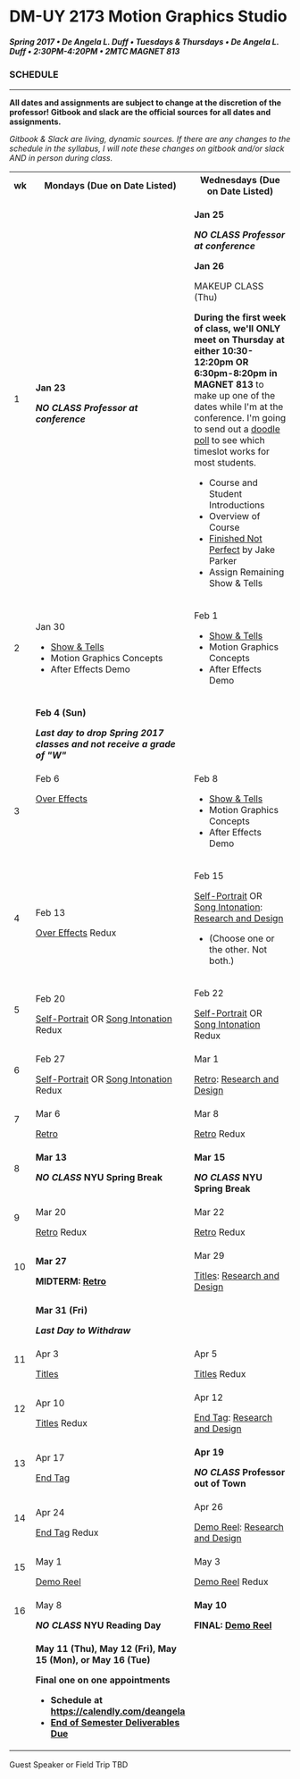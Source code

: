 # DM-UY 2173 Motion Graphics Studio
##### Spring 2017 • De Angela L. Duff • Tuesdays &amp; Thursdays • De Angela L. Duff • 2:30PM-4:20PM • 2MTC MAGNET 813

### SCHEDULE

---

**All dates and assignments are subject to change at the discretion of the professor! Gitbook and slack are the official sources for all dates and assignments.**

*Gitbook &amp; Slack are living, dynamic sources. If there are any changes to the schedule in the syllabus, I will note these changes on gitbook and/or slack AND in person during class.*

<table>
<tr>
<th width="4%">wk</th>
<th width="48%">Mondays (Due on Date Listed)</th>
<th width="48%">Wednesdays (Due on Date Listed)</th>
</tr>

<tr>
<td>1</td>
<td><strong><p>Jan 23</p><i>NO CLASS Professor at conference</i></strong></td>
<td><strong><p>Jan 25</p><i>NO CLASS Professor at conference</i></strong></p>
<p><strong>Jan 26</strong></p><p>MAKEUP CLASS (Thu) </p><p><strong>During the first week of class, we'll ONLY meet on Thursday at either 10:30-12:20pm OR 6:30pm-8:20pm in MAGNET 813</strong> to make up one of the dates while I'm at the conference. I'm going to send out a <a href="http://doodle.com/poll/p539a2aaez9p6s6r">doodle poll</a> to see which timeslot works for most students.</p>
<ul>
<li>Course and Student Introductions</li>
<li>Overview of Course</li>
<li><a href="https://www.youtube.com/watch?v=Q4vWXbOLmaE" target="_blank">Finished Not Perfect</a> by Jake Parker
<li>Assign Remaining Show &amp; Tells</li>
</ul></td>
</tr>

<tr>
<td>2</td>
<td><p>Jan 30</p>
<ul>
<li><a href="show_and_tells.md">Show &amp; Tells</a></li>
<li>Motion Graphics Concepts</li>
<li>After Effects Demo</li>
</ul></td>
<td valign="top"><p>Feb 1</p><ul>
<li><a href="show_and_tells.md">Show &amp; Tells</a></li>
<li>Motion Graphics Concepts</li>
<li>After Effects Demo</li>
</ul></td>
</tr>

<tr>
<td><td><strong><p>Feb 4 (Sun)</p><i>Last day to drop Spring 2017 classes and not receive a grade of "W"</i></strong></td><td></td>
</tr>

<tr>
<td>3</td>
<td valign="top"><p>Feb 6</p><a href="projects_overeffects.md">Over Effects</a></td>
<td valign="top"><p>Feb 8</p><ul>
<li><a href="show_and_tells.md">Show &amp; Tells</a></li>
<li>Motion Graphics Concepts</li>
<li>After Effects Demo</li>
</ul></td>
</tr>

<tr>
<td>4</td>
<td><p>Feb 13</p><a href="projects_overeffects.md">Over Effects</a> Redux</td>
<td valign="top"><p>Feb 15</p><a href="projects_self_portrait.md">Self-Portrait</a> OR <a href="projects_song_intonation.md">Song Intonation</a>: <a href="process_documentation.md">Research and Design</a> <ul><li>(Choose one or the other. Not both.)</li></ul></td>
</tr>

<tr>
<td>5</td>
<td><p>Feb 20</p><a href="projects_self_portrait.md">Self-Portrait</a> OR <a href="projects_song_intonation.md">Song Intonation</a> Redux</td>
<td><p>Feb 22</p><a href="projects_self_portrait.md">Self-Portrait</a> OR <a href="projects_song_intonation.md">Song Intonation</a> Redux</td>
</tr>

<tr>
<td>6</td>
<td><p>Feb 27</p><a href="projects_self_portrait.md">Self-Portrait</a> OR <a href="projects_song_intonation.md">Song Intonation</a> Redux</td>
<td><p>Mar 1</p><a href="projects_retro.md">Retro</a>: <a href="process_documentation.md">Research and Design</a></td>
</tr>

<td>7</td>
<td><p>Mar 6</p><a href="projects_retro.md">Retro</a></td>
<td><p>Mar 8</p><a href="projects_retro.md">Retro</a> Redux</td>
</tr>

<tr>
<tr>
<td>8</td>
<td valign="top"><strong><p>Mar 13</p><i>NO CLASS</i> NYU Spring Break</strong></td>
<td valign="top"><strong><p>Mar 15</p><i>NO CLASS</i> NYU Spring Break</strong></td>
</tr>

<tr>
<td>9</td>
<td><p>Mar 20</p><a href="projects_retro.md">Retro</a> Redux</td>
<td><p>Mar 22</p><a href="projects_retro.md">Retro</a> Redux</td>
</tr>



<tr>
<td>10</td>
<td><strong><p>Mar 27</p>MIDTERM: <a href="projects_retro.md">Retro</a></strong></td>
<td><p>Mar 29</p><a href="projects_titles.md">Titles</a>: <a href="process_documentation.md">Research and Design</a></td>
</tr>

<tr>
<td></td><td><strong><p>Mar 31 (Fri)</p><i>Last Day to Withdraw</i></strong></td><td></td>
</tr>

<tr>
<td>11</td>
<td><p>Apr 3</p><a href="projects_titles.md">Titles</a></td>
<td><p>Apr 5</p><a href="projects_titles.md">Titles</a> Redux</td>
</tr>
<tr>
<td>12</td>
<td><p>Apr 10</p><a href="projects_titles.md">Titles</a> Redux</td>
<td><p>Apr 12</p><a href="projects_endtag.md">End Tag</a>: <a href="process_documentation.md">Research and Design</a></td>
</tr>
<tr>
<td>13</td>
<td><p>Apr 17</p><a href="projects_endtag.md">End Tag</a></td>
<td><strong><p>Apr 19</p><i>NO CLASS</i> Professor out of Town</strong></td>
</tr>
<tr>
<td>14</td>
<td><p>Apr 24</p><a href="projects_endtag.md">End Tag</a> Redux</td>
<td><p>Apr 26</p><a href="projects_demoreel.md">Demo Reel</a>: <a href="process_documentation.md">Research and Design</a></td>
</tr>

<tr>
<td>15</td>
<td><p>May 1</p><a href="projects_demoreel.md">Demo Reel</a></td>
<td><p>May 3</p><a href="projects_demoreel.md">Demo Reel</a> Redux</td>
</tr>

<tr>
<td>16</td>
<td><p>May 8</p><strong><i>NO CLASS</i> NYU Reading Day</strong></td>
<td><strong><p>May 10</p>FINAL: <a href="projects_demo_reel.md">Demo Reel</a></strong></td>
</tr>

<tr>
<td></td>
<td><strong><p>May 11 (Thu), May 12 (Fri), May 15 (Mon), or May 16 (Tue)</p>Final one on one appointments
<ul>
<li>Schedule at <a href="https://calendly.com/deangela">https://calendly.com/deangela</a></li>
<li><a href="end_of_semester_deliverables.md">End of Semester Deliverables Due</a></li>
</ul></strong></td>
<td></td>
</tr>


</table>

Guest Speaker or Field Trip TBD